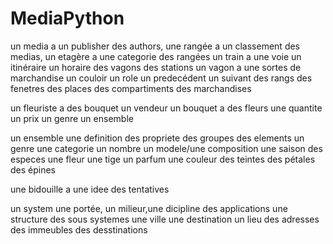 # MediaPython
un media a 
         un publisher
         des authors,
une rangée a 
           un classement
           des medias,
un etagère a
         une categorie
         des rangées
un train a
         une voie
         un itinéraire
         un horaire
         des vagons
         des stations
un vagon a
         une sortes de marchandise
         un couloir
         un role
         un predecédent
         un suivant
         des rangs
         des fenetres
         des places
         des compartiments
         des marchandises
         
un fleuriste
         a des bouquet
         un vendeur
un bouquet
         a des fleurs
         une quantite
         un prix
         un genre
         un ensemble
         
un ensemble
         une definition
         des propriete
         des groupes
         des elements
un genre
         une categorie
         un nombre
         un modele/une composition
         une saison
         des especes
une fleur
         une tige
         un parfum
         une couleur
         des teintes
         des pétales
         des épines
         
 une bidouille
         a une idee
         des tentatives
         
 un system
         une portée, un milieur,une dicipline
         des applications
         une structure
         des sous systemes
une ville
         une destination
         un lieu
         des adresses
         des immeubles
         des desstinations
         
